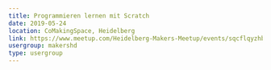 ```yaml
---
title: Programmieren lernen mit Scratch
date: 2019-05-24
location: CoMakingSpace, Heidelberg
link: https://www.meetup.com/Heidelberg-Makers-Meetup/events/sqcflqyzhbgc/
usergroup: makershd
type: usergroup
---
```

